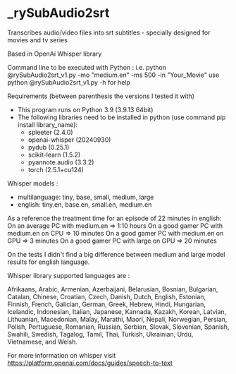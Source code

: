 # _rySubAudio2srt
Transcribes audio/video files into srt subtitles - specially designed for movies and tv series

Based in OpenAi Whisper library

Command line to be executed with Python : 
i.e. python @rySubAudio2srt_v1.py -mo "medium.en" -ms 500 -in "Your_Movie"
use python @rySubAudio2srt_v1.py -h for help

Requirements (between parenthesis the versions I tested it with)
- This program runs on Python 3.9 (3.9.13 64bit)
- The following libraries need to be installed in python (use command pip install library_name):
    * spleeter (2.4.0)
    * openai-whisper (20240930)
    * pydub (0.25.1)
    * scikit-learn (1.5.2)
    * pyannote.audio (3.3.2)
    * torch (2.5.1+cu124)

Whisper models : 
-  multilanguage: tiny, base, small, medium, large
-  english: tiny.en, base.en, small.en, medium.en

As a reference the treatment time for an episode of 22 minutes in english:
On an average PC with medium.en => 1:10 hours
On a good gamer PC with medium.en on CPU => 10 minutes
On a good gamer PC with medium.en on GPU => 3 minutes
On a good gamer PC with large on GPU => 20 minutes

On the tests I didn't find a big difference between medium and large model results for english language.

Whisper library supported languages are :

Afrikaans, Arabic, Armenian, Azerbaijani, Belarusian, Bosnian, Bulgarian, Catalan, Chinese, Croatian, Czech, Danish, Dutch, English, Estonian, Finnish, French, Galician, German, Greek, Hebrew, Hindi, Hungarian, Icelandic, Indonesian, Italian, Japanese, Kannada, Kazakh, Korean, Latvian, Lithuanian, Macedonian, Malay, Marathi, Maori, Nepali, Norwegian, Persian, Polish, Portuguese, Romanian, Russian, Serbian, Slovak, Slovenian, Spanish, Swahili, Swedish, Tagalog, Tamil, Thai, Turkish, Ukrainian, Urdu, Vietnamese, and Welsh.

For more information on whisper visit https://platform.openai.com/docs/guides/speech-to-text
